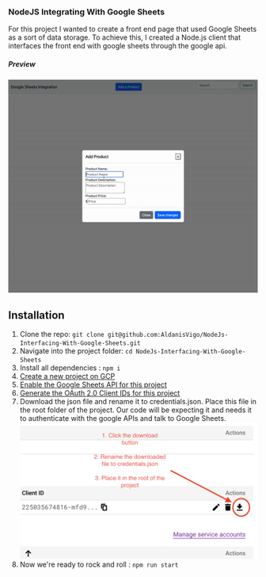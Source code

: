 ### NodeJS Integrating With Google Sheets

For this project I wanted to create a front end page that used Google Sheets as a sort of data storage. To achieve this, I created a Node.js client that interfaces the front end with google sheets through the google api. 

##### Preview
![Assets Preview](/assets/preview.gif)


## Installation

1. Clone the repo: `git clone git@github.com:AldanisVigo/NodeJs-Interfacing-With-Google-Sheets.git`
2. Navigate into the project folder: `cd NodeJs-Interfacing-With-Google-Sheets`
3. Install all dependencies : `npm i`  
4. [Create a new project on GCP](https://console.cloud.google.com/projectcreate)
5. [Enable the Google Sheets API for this project](https://console.cloud.google.com/apis/library/sheets.googleapis.com)
6. [Generate the OAuth 2.0 Client IDs for this project](https://console.cloud.google.com/apis/credentials)
7. Download the json file and rename it to credentials.json. Place this file in the root folder of the project. Our code will be expecting it and needs it to authenticate with the google APIs and talk to Google Sheets.
![Download Credentials JSON File](/assets/download_creds.png)
8. Now we're ready to rock and roll : `npm run start`

